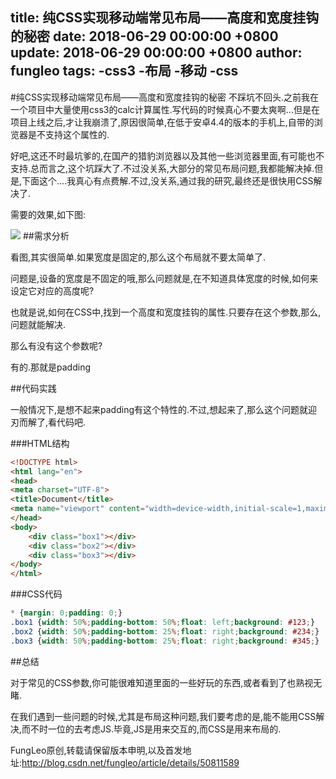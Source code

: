 title: 纯CSS实现移动端常见布局——高度和宽度挂钩的秘密
date: 2018-06-29 00:00:00 +0800
update: 2018-06-29 00:00:00 +0800
author: fungleo
tags:
    -css3
    -布局
    -移动
    -css
---

#纯CSS实现移动端常见布局——高度和宽度挂钩的秘密
不踩坑不回头.之前我在一个项目中大量使用css3的calc计算属性.写代码的时候真心不要太爽啊...但是在项目上线之后,才让我崩溃了,原因很简单,在低于安卓4.4的版本的手机上,自带的浏览器是不支持这个属性的.

好吧,这还不时最坑爹的,在国产的猎豹浏览器以及其他一些浏览器里面,有可能也不支持.总而言之,这个坑踩大了.不过没关系,大部分的常见布局问题,我都能解决掉.但是,下面这个....我真心有点费解.不过,没关系,通过我的研究,最终还是很快用CSS解决了.

需要的效果,如下图:

![](https://raw.githubusercontent.com/fengcms/articles/master/image/1a/2f06a6a7ff8ede3ee233312eba0d4c.jpg)
##需求分析

看图,其实很简单.如果宽度是固定的,那么这个布局就不要太简单了.

问题是,设备的宽度是不固定的哦,那么问题就是,在不知道具体宽度的时候,如何来设定它对应的高度呢?

也就是说,如何在CSS中,找到一个高度和宽度挂钩的属性.只要存在这个参数,那么,问题就能解决.

那么有没有这个参数呢?

有的.那就是padding

##代码实践

一般情况下,是想不起来padding有这个特性的.不过,想起来了,那么这个问题就迎刃而解了,看代码吧.

###HTML结构

```html
<!DOCTYPE html>
<html lang="en">
<head>
<meta charset="UTF-8">
<title>Document</title>
<meta name="viewport" content="width=device-width,initial-scale=1,maximum-scale=1,user-scalable=no">
</head>
<body>
	<div class="box1"></div>
	<div class="box2"></div>
	<div class="box3"></div>
</body>
</html>
```

###CSS代码

```css
* {margin: 0;padding: 0;}
.box1 {width: 50%;padding-bottom: 50%;float: left;background: #123;}
.box2 {width: 50%;padding-bottom: 25%;float: right;background: #234;}
.box3 {width: 50%;padding-bottom: 25%;float: right;background: #345;}
```

##总结

对于常见的CSS参数,你可能很难知道里面的一些好玩的东西,或者看到了也熟视无睹.

在我们遇到一些问题的时候,尤其是布局这种问题,我们要考虑的是,能不能用CSS解决,而不时一位的去考虑JS.毕竟,JS是用来交互的,而CSS是用来布局的.

FungLeo原创,转载请保留版本申明,以及首发地址:http://blog.csdn.net/fungleo/article/details/50811589
